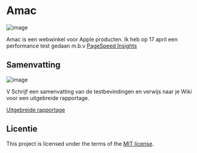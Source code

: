 # Amac

![image](https://user-images.githubusercontent.com/47314813/232478210-38ce19bf-ff66-4021-982a-b17c44b14a14.png)

Amac is een webwinkel voor Apple producten. Ik heb op 17 april een performance test gedaan m.b.v [PageSpeed Insights](https://pagespeed.web.dev/)

## Samenvatting
![image](https://user-images.githubusercontent.com/47314813/232489567-8cffc03b-4536-46c9-8a50-9cb8c6900831.png)

V
Schrijf een samenvatting van de testbevindingen en verwijs naar je Wiki voor een uitgebreide rapportage.

[Uitgebreide rapportage](https://github.com/luukbrauckmann/sprint-10-deeltaak/wiki/PageSpeed-Insights)


## Licentie

This project is licensed under the terms of the [MIT license](./LICENSE).
